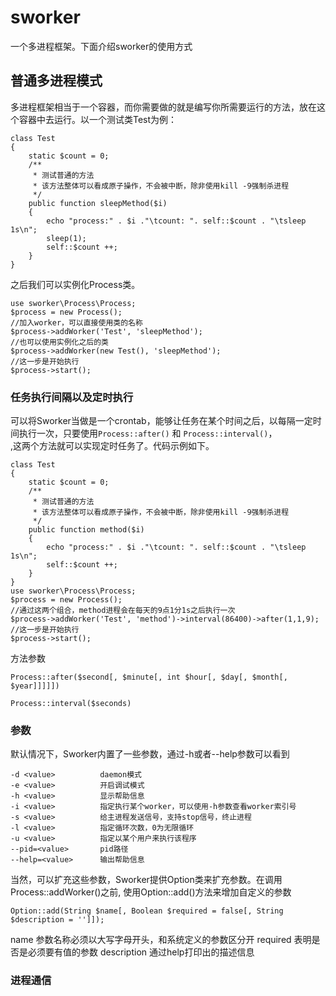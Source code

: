 # sworker

一个多进程框架。下面介绍sworker的使用方式

## 普通多进程模式

多进程框架相当于一个容器，而你需要做的就是编写你所需要运行的方法，放在这个容器中去运行。以一个测试类Test为例：

    class Test
    {
        static $count = 0;
        /**
         * 测试普通的方法
         * 该方法整体可以看成原子操作，不会被中断，除非使用kill -9强制杀进程
         */
        public function sleepMethod($i)
        {
            echo "process:" . $i ."\tcount: ". self::$count . "\tsleep 1s\n";
            sleep(1);
            self::$count ++;
        }
    }

之后我们可以实例化Process类。
    
    use sworker\Process\Process;
    $process = new Process();
    //加入worker，可以直接使用类的名称
    $process->addWorker('Test', 'sleepMethod');
    //也可以使用实例化之后的类
    $process->addWorker(new Test(), 'sleepMethod');
    //这一步是开始执行
    $process->start();

### 任务执行间隔以及定时执行

可以将Sworker当做是一个crontab，能够让任务在某个时间之后，以每隔一定时间执行一次，只要使用`Process::after()` 和 `Process::interval()`，    
,这两个方法就可以实现定时任务了。代码示例如下。

    class Test
    {
        static $count = 0;
        /**
         * 测试普通的方法
         * 该方法整体可以看成原子操作，不会被中断，除非使用kill -9强制杀进程
         */
        public function method($i)
        {
            echo "process:" . $i ."\tcount: ". self::$count . "\tsleep 1s\n";
            self::$count ++;
        }
    }
    use sworker\Process\Process;
    $process = new Process();
    //通过这两个组合，method进程会在每天的9点1分1s之后执行一次
    $process->addWorker('Test', 'method')->interval(86400)->after(1,1,9);
    //这一步是开始执行
    $process->start();

方法参数

    Process::after($second[, $minute[, int $hour[, $day[, $month[, $year]]]]])

    Process::interval($seconds)

### 参数

默认情况下，Sworker内置了一些参数，通过-h或者--help参数可以看到

    -d <value>          daemon模式
    -e <value>          开启调试模式
    -h <value>          显示帮助信息
    -i <value>          指定执行某个worker，可以使用-h参数查看worker索引号
    -s <value>          给主进程发送信号，支持stop信号，终止进程
    -l <value>          指定循环次数，0为无限循环
    -u <value>          指定以某个用户来执行该程序
    --pid=<value>       pid路径
    --help=<value>      输出帮助信息

当然，可以扩充这些参数，Sworker提供Option类来扩充参数。在调用Process::addWorker()之前, 使用Option::add()方法来增加自定义的参数

    Option::add(String $name[, Boolean $required = false[, String $description = '']]);

name            参数名称必须以大写字母开头，和系统定义的参数区分开
required        表明是否是必须要有值的参数
description     通过help打印出的描述信息

### 进程通信
